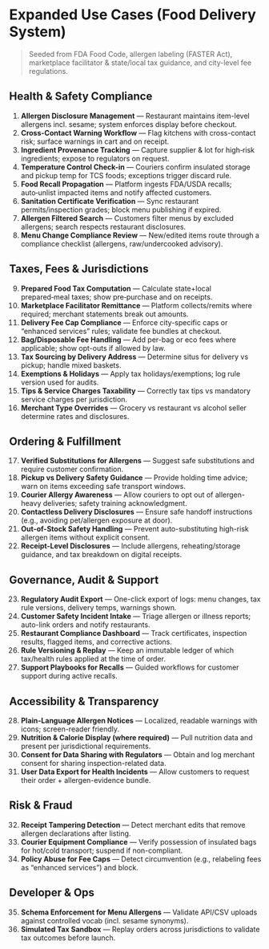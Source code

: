 # Expanded Use Cases (Food Delivery System)

> Seeded from FDA Food Code, allergen labeling (FASTER Act), marketplace facilitator & state/local tax guidance, and city-level fee regulations.

## Health & Safety Compliance
1. **Allergen Disclosure Management** — Restaurant maintains item-level allergens incl. sesame; system enforces display before checkout.
2. **Cross-Contact Warning Workflow** — Flag kitchens with cross-contact risk; surface warnings in cart and on receipt.
3. **Ingredient Provenance Tracking** — Capture supplier & lot for high‑risk ingredients; expose to regulators on request.
4. **Temperature Control Check-in** — Couriers confirm insulated storage and pickup temp for TCS foods; exceptions trigger discard rule.
5. **Food Recall Propagation** — Platform ingests FDA/USDA recalls; auto‑unlist impacted items and notify affected customers.
6. **Sanitation Certificate Verification** — Sync restaurant permits/inspection grades; block menu publishing if expired.
7. **Allergen Filtered Search** — Customers filter menus by excluded allergens; search respects restaurant disclosures.
8. **Menu Change Compliance Review** — New/edited items route through a compliance checklist (allergens, raw/undercooked advisory).

## Taxes, Fees & Jurisdictions
9. **Prepared Food Tax Computation** — Calculate state+local prepared‑meal taxes; show pre‑purchase and on receipts.
10. **Marketplace Facilitator Remittance** — Platform collects/remits where required; merchant statements break out amounts.
11. **Delivery Fee Cap Compliance** — Enforce city-specific caps or “enhanced services” rules; validate fee bundles at checkout.
12. **Bag/Disposable Fee Handling** — Add per-bag or eco fees where applicable; show opt-outs if allowed by law.
13. **Tax Sourcing by Delivery Address** — Determine situs for delivery vs pickup; handle mixed baskets.
14. **Exemptions & Holidays** — Apply tax holidays/exemptions; log rule version used for audits.
15. **Tips & Service Charges Taxability** — Correctly tax tips vs mandatory service charges per jurisdiction.
16. **Merchant Type Overrides** — Grocery vs restaurant vs alcohol seller determine rates and disclosures.

## Ordering & Fulfillment
17. **Verified Substitutions for Allergens** — Suggest safe substitutions and require customer confirmation.
18. **Pickup vs Delivery Safety Guidance** — Provide holding time advice; warn on items exceeding safe transport windows.
19. **Courier Allergy Awareness** — Allow couriers to opt out of allergen-heavy deliveries; safety training acknowledgment.
20. **Contactless Delivery Disclosures** — Ensure safe handoff instructions (e.g., avoiding pet/allergen exposure at door).
21. **Out-of-Stock Safety Handling** — Prevent auto-substituting high-risk allergen items without explicit consent.
22. **Receipt-Level Disclosures** — Include allergens, reheating/storage guidance, and tax breakdown on digital receipts.

## Governance, Audit & Support
23. **Regulatory Audit Export** — One-click export of logs: menu changes, tax rule versions, delivery temps, warnings shown.
24. **Customer Safety Incident Intake** — Triage allergen or illness reports; auto-link orders and notify restaurants.
25. **Restaurant Compliance Dashboard** — Track certificates, inspection results, flagged items, and corrective actions.
26. **Rule Versioning & Replay** — Keep an immutable ledger of which tax/health rules applied at the time of order.
27. **Support Playbooks for Recalls** — Guided workflows for customer support during active recalls.

## Accessibility & Transparency
28. **Plain-Language Allergen Notices** — Localized, readable warnings with icons; screen-reader friendly.
29. **Nutrition & Calorie Display (where required)** — Pull nutrition data and present per jurisdictional requirements.
30. **Consent for Data Sharing with Regulators** — Obtain and log merchant consent for sharing inspection-related data.
31. **User Data Export for Health Incidents** — Allow customers to request their order + allergen-evidence bundle.

## Risk & Fraud
32. **Receipt Tampering Detection** — Detect merchant edits that remove allergen declarations after listing.
33. **Courier Equipment Compliance** — Verify possession of insulated bags for hot/cold transport; suspend if non-compliant.
34. **Policy Abuse for Fee Caps** — Detect circumvention (e.g., relabeling fees as “enhanced services”) and block.

## Developer & Ops
35. **Schema Enforcement for Menu Allergens** — Validate API/CSV uploads against controlled vocab (incl. sesame synonyms).
36. **Simulated Tax Sandbox** — Replay orders across jurisdictions to validate tax outcomes before launch.
